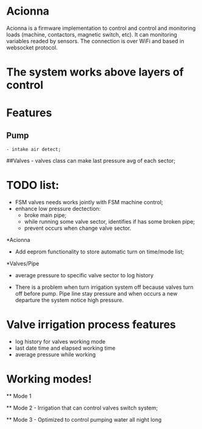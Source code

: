 # Acionna

Acionna is a firmware implementation to control and control and monitoring loads (machine, contactors, magnetic switch, etc). It can monitoring variables readed by sensors. The connection is over WiFi and based in websocket protocol.

# The system works above layers of control


# Features
## Pump
	- intake air detect;

##Valves
    - valves class can make last pressure avg of each sector;

# TODO list:
- FSM valves needs works jointly with FSM machine control;
- enhance low pressure dectection:
	- broke main pipe;
    - while running some valve sector, identifies if has some broken pipe;
    - prevent occurs when change valve sector.

*Acionna
- Add eeprom functionality to store automatic turn on time/mode list;

*Valves/Pipe
- average pressure to specific valve sector to log history

- There is a problem when turn irrigation system off because valves turn off before pump. Pipe line stay pressure and when occurs a new departure the system notice high pressure.

# Valve irrigation process features
- log history for valves working mode
- last date time and elapsed working time
- average pressure while working

# Working modes!
** Mode 1

** Mode 2 - Irrigation that can control valves switch system;

** Mode 3 - Optimized to control pumping water all night long